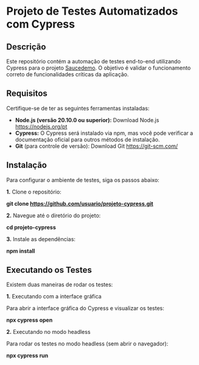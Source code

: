 # Projeto de Testes Automatizados com Cypress

## Descrição
Este repositório contém a automação de testes end-to-end utilizando Cypress para o projeto [Saucedemo](https://www.saucedemo.com/). O objetivo é validar o funcionamento correto de funcionalidades críticas da aplicação.

## Requisitos
Certifique-se de ter as seguintes ferramentas instaladas:

- **Node.js (versão 20.10.0 ou superior):** Download Node.js https://nodejs.org/pt
- **Cypress:** O Cypress será instalado via npm, mas você pode verificar a documentação oficial para outros métodos de instalação.
- **Git** (para controle de versão): Download Git https://git-scm.com/

## Instalação
Para configurar o ambiente de testes, siga os passos abaixo:

**1.** Clone o repositório:

**git clone https://github.com/usuario/projeto-cypress.git**

**2.** Navegue até o diretório do projeto:

**cd projeto-cypress**

**3.** Instale as dependências:

**npm install**

## Executando os Testes
Existem duas maneiras de rodar os testes:

**1.** Executando com a interface gráfica

Para abrir a interface gráfica do Cypress e visualizar os testes:

**npx cypress open**

**2.** Executando no modo headless

Para rodar os testes no modo headless (sem abrir o navegador):

**npx cypress run**

